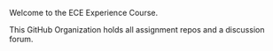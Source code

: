 Welcome to the ECE Experience Course.

This GitHub Organization holds all assignment repos and a discussion forum.



